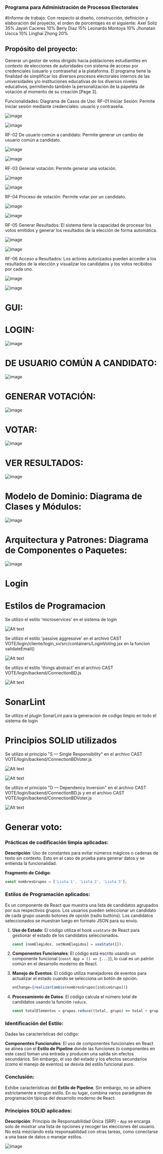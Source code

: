 ### Programa para Administración de Procesos Electorales

#Informe de trabajo:
Con respecto al diseño, construcción, definición y elaboración del proyecto, el orden de porcentajes es el siguiente: Axel Soliz 35% Jayan Caceres 10% Berly Diaz 15% Leonardo Montoya 10% Jhonatan Uscca 10% Linghai Zhong 20%
## Propósito del proyecto:
Generar un gestor de votos dirigido hacia poblaciones estudiantiles en contexto de elecciones de autoridades con sistema de acceso por credenciales (usuario y contraseña) a la plataforma. El programa tiene la finalidad de simplificar los diversos procesos electorales internos de las universidades y/o instituciones educativas de los diversos niveles educativos, permitiendo también la personalización de la papeleta de votación al momento de su creación [Page 3].

Funcionalidades:
Diagrama de Casos de Uso:
RF-01 Iniciar Sesión: Permite iniciar sesión mediante credenciales: usuario y contraseña.

![image](https://github.com/AxelSolis93/Eleccionador-Inador/assets/104087488/e1fc5594-4b32-4725-85cf-8c57e42bb703)

![image](https://github.com/AxelSolis93/Eleccionador-Inador/assets/104087488/92583eaf-b770-49ef-96d0-1c18f0edee50)


RF-02 De usuario común a candidato: Permite generar un cambio de usuario común a candidato.

![image](https://github.com/AxelSolis93/Eleccionador-Inador/assets/104087488/dd3a3412-5703-4213-b75b-659d9c0ab88e)

![image](https://github.com/AxelSolis93/Eleccionador-Inador/assets/104087488/bab94e66-d576-4109-9b72-74ef47398468)


RF-03 Generar votación: Permite generar una votación.

![image](https://github.com/AxelSolis93/Eleccionador-Inador/assets/104087488/305905ce-f3d6-449f-a9f7-36b782c4879b)

![image](https://github.com/AxelSolis93/Eleccionador-Inador/assets/104087488/5eb643db-9c59-49c1-8485-5b37ea47e66e)


RF-04 Proceso de votación: Permite votar por un candidato.

![image](https://github.com/AxelSolis93/Eleccionador-Inador/assets/104087488/d1a536ed-9f13-442f-ab22-fc0c1f3a5da5)

![image](https://github.com/AxelSolis93/Eleccionador-Inador/assets/104087488/1969a041-121a-41a4-9852-f9538b56faba)


RF-05 Generar Resultados: El sistema tiene la capacidad de procesar los votos emitidos y generar los resultados de la elección de forma automática.

![image](https://github.com/AxelSolis93/Eleccionador-Inador/assets/104087488/fedf02f7-9e31-4397-a86c-84e5dac05c36)

![image](https://github.com/AxelSolis93/Eleccionador-Inador/assets/104087488/10634050-93ef-4a18-acf3-fb5241142c26)


RF-06 Acceso a Resultados: Los actores autorizados pueden acceder a los resultados de la elección y visualizar los candidatos y los votos recibidos por cada uno.

![image](https://github.com/AxelSolis93/Eleccionador-Inador/assets/104087488/800d71bd-4677-4ec0-85ba-db8bb899a4af)

![image](https://github.com/AxelSolis93/Eleccionador-Inador/assets/104087488/955aa244-c0c3-46e8-8407-5f4ac0537cc6)

# GUI:

# LOGIN:

![image](https://github.com/AxelSolis93/Eleccionador-Inador/assets/104087488/fbf431c3-4102-49df-94c3-cccc254053ad)

# DE USUARIO COMÚN A CANDIDATO:

![image](https://github.com/AxelSolis93/Eleccionador-Inador/assets/104087488/37a87b3f-2242-4b84-ac17-72a14daf3ea3)

# GENERAR VOTACIÓN:

![image](https://github.com/AxelSolis93/Eleccionador-Inador/assets/104087488/1403fdd3-c951-4e7a-8449-041ed685ce83)

# VOTAR:

![image](https://github.com/AxelSolis93/Eleccionador-Inador/assets/104087488/f7b9018f-70f0-4af3-a5ed-3aea344ff0ec)

# VER RESULTADOS:

![image](https://github.com/AxelSolis93/Eleccionador-Inador/assets/104087488/e61a833b-ca13-4815-afcd-e965c43597bf)


# Modelo de Dominio: Diagrama de Clases y Módulos:

![image](https://github.com/AxelSolis93/Eleccionador-Inador/assets/104087488/b1cf8915-9bfb-42de-8a1c-98cef42803f4)

# Arquitectura y Patrones: Diagrama de Componentes o Paquetes:

![image](https://github.com/AxelSolis93/Eleccionador-Inador/assets/104087488/2d771b84-e513-45a4-8418-d5d81ea55f28)

# Login 

# Estilos de Programacion

Se utilizo el estilo 'microservices' en el sistema de login

![Alt text](https://github.com/Berly01/Eleccionador-Inador/blob/main/CAST%20VOTE/img/5.jpg)

Se utilizo el estilo 'passive aggressive' en el archivo CAST VOTE/login/cliente/login_sv/src/containers/LoginVoting.jsx en la funcion validateEmail()

![Alt text](https://github.com/Berly01/Eleccionador-Inador/blob/main/CAST%20VOTE/img/4.jpg)

Se utilizo el estilo 'things abstract' en el archivo CAST VOTE/login/backend/ConnectionBD.js

![Alt text](https://github.com/Berly01/Eleccionador-Inador/blob/main/CAST%20VOTE/img/6.jpg)

# SonarLint

Se utilizo el plugin SonarLint para la generacion de codigo limpio en todo el sistema de login

# Principios SOLID utilizados

Se utilizo el principio "S — Single Responsibility" en el archivo CAST VOTE/login/backend/ConnectionBDVoter.js

![Alt text](https://github.com/Berly01/Eleccionador-Inador/blob/main/CAST%20VOTE/img/1.jpg)

![Alt text](https://github.com/Berly01/Eleccionador-Inador/blob/main/CAST%20VOTE/img/2.jpg)

Se utilizo el principio "D — Dependency Inversion" en el archivo CAST VOTE/login/backend/ConnectionBD.js y en el archivo 
CAST VOTE/login/backend/ConnectionBDVoter.js

![Alt text](https://github.com/Berly01/Eleccionador-Inador/blob/main/CAST%20VOTE/img/3.jpg)

# Generar voto:


### Prácticas de codificación limpia aplicadas:

**Descripción**: Uso de constantes para evitar números mágicos o cadenas de texto sin contexto. Esto en el caso de prueba para generar datos y se entienda la funcionalidad.

**Fragmento de Código**:
```javascript
const nombresGrupos = ['Lista 1', 'Lista 2', 'Lista 3'];
```

### Estilos de Programación aplicados:

Es un componente de React que muestra una lista de candidatos agrupados por sus respectivos grupos. Los usuarios pueden seleccionar un candidato de cada grupo usando botones de opción (radio buttons). Los candidatos seleccionados se muestran luego en formato JSON para su envío.

1. **Uso de Estado**: El código utiliza el hook `useState` de React para gestionar el estado de los candidatos seleccionados.
   ```javascript
   const [nomElegidos, setNomElegidos] = useState({});
   ```

2. **Componentes Funcionales**: El código está escrito usando un componente funcional (`const App = () => {...}`), lo cual es un patrón común en el desarrollo moderno de React.

3. **Manejo de Eventos**: El código utiliza manejadores de eventos para actualizar el estado cuando se selecciona un botón de opción.
   ```javascript
   onChange={realizarCambio(nombresGrupos[indiceGrupo])}
   ```

4. **Procesamiento de Datos**: El código calcula el número total de candidatos usando la función `reduce`.
   ```javascript
   const totalElementos = grupos.reduce((total, grupo) => total + grupo.length, 0);
   ```

### Identificación del Estilo:

Dadas las características del código:

**Componentes Funcionales**: El uso de componentes funcionales en React se alinea con el **Estilo de Pipeline** donde las funciones (o componentes en este caso) toman una entrada y producen una salida sin efectos secundarios. Sin embargo, el uso del estado y los efectos secundarios (como el manejo de eventos) se desvía del estilo funcional puro.

### Conclusión:

Exhibe características del **Estilo de Pipeline**. Sin embargo, no se adhiere estrictamente a ningún estilo. En su lugar, combina varios paradigmas de programación típicos del desarrollo moderno de React.


### Principios SOLID aplicados:


**Descripción**: Principio de Responsabilidad Única (SRP) - `App` se encarga solo de mostrar una lista de opciones y recoger las elecciones del usuario. No está mezclando esta responsabilidad con otras tareas, como conectarse a una base de datos o manejar estilos.

![image](https://github.com/AxelSolis93/Eleccionador-Inador/assets/104087488/47cf0be9-9987-4477-b20b-891f49b346a1)



